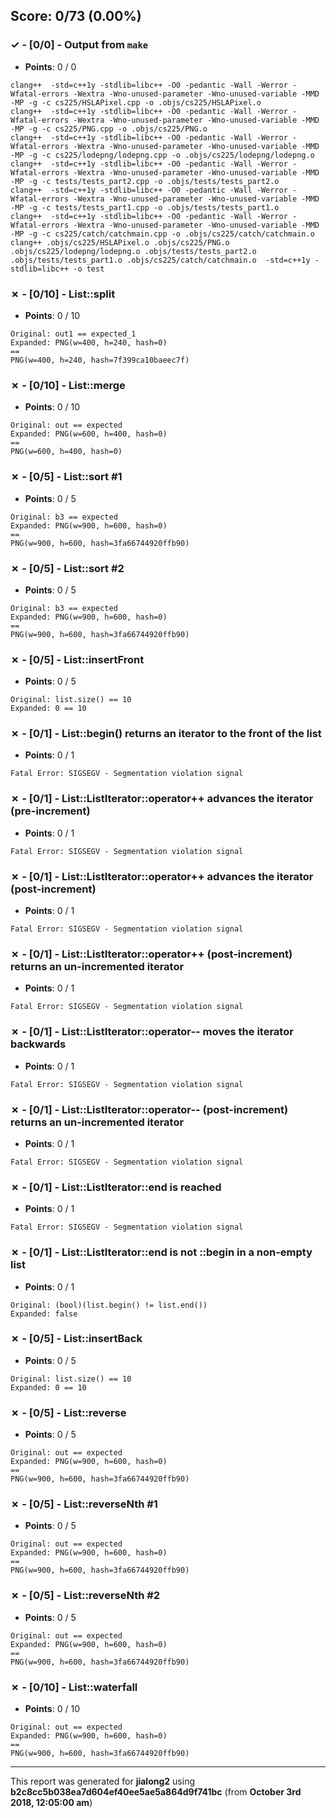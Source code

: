 


## Score: 0/73 (0.00%)


### ✓ - [0/0] - Output from `make`

- **Points**: 0 / 0


```
clang++  -std=c++1y -stdlib=libc++ -O0 -pedantic -Wall -Werror -Wfatal-errors -Wextra -Wno-unused-parameter -Wno-unused-variable -MMD -MP -g -c cs225/HSLAPixel.cpp -o .objs/cs225/HSLAPixel.o
clang++  -std=c++1y -stdlib=libc++ -O0 -pedantic -Wall -Werror -Wfatal-errors -Wextra -Wno-unused-parameter -Wno-unused-variable -MMD -MP -g -c cs225/PNG.cpp -o .objs/cs225/PNG.o
clang++  -std=c++1y -stdlib=libc++ -O0 -pedantic -Wall -Werror -Wfatal-errors -Wextra -Wno-unused-parameter -Wno-unused-variable -MMD -MP -g -c cs225/lodepng/lodepng.cpp -o .objs/cs225/lodepng/lodepng.o
clang++  -std=c++1y -stdlib=libc++ -O0 -pedantic -Wall -Werror -Wfatal-errors -Wextra -Wno-unused-parameter -Wno-unused-variable -MMD -MP -g -c tests/tests_part2.cpp -o .objs/tests/tests_part2.o
clang++  -std=c++1y -stdlib=libc++ -O0 -pedantic -Wall -Werror -Wfatal-errors -Wextra -Wno-unused-parameter -Wno-unused-variable -MMD -MP -g -c tests/tests_part1.cpp -o .objs/tests/tests_part1.o
clang++  -std=c++1y -stdlib=libc++ -O0 -pedantic -Wall -Werror -Wfatal-errors -Wextra -Wno-unused-parameter -Wno-unused-variable -MMD -MP -g -c cs225/catch/catchmain.cpp -o .objs/cs225/catch/catchmain.o
clang++ .objs/cs225/HSLAPixel.o .objs/cs225/PNG.o .objs/cs225/lodepng/lodepng.o .objs/tests/tests_part2.o .objs/tests/tests_part1.o .objs/cs225/catch/catchmain.o  -std=c++1y -stdlib=libc++ -o test

```


### ✗ - [0/10] - List::split

- **Points**: 0 / 10


```
Original: out1 == expected_1
Expanded: PNG(w=400, h=240, hash=0)
==
PNG(w=400, h=240, hash=7f399ca10baeec7f)
```


### ✗ - [0/10] - List::merge

- **Points**: 0 / 10


```
Original: out == expected
Expanded: PNG(w=600, h=400, hash=0)
==
PNG(w=600, h=400, hash=0)
```


### ✗ - [0/5] - List::sort #1

- **Points**: 0 / 5


```
Original: b3 == expected
Expanded: PNG(w=900, h=600, hash=0)
==
PNG(w=900, h=600, hash=3fa66744920ffb90)
```


### ✗ - [0/5] - List::sort #2

- **Points**: 0 / 5


```
Original: b3 == expected
Expanded: PNG(w=900, h=600, hash=0)
==
PNG(w=900, h=600, hash=3fa66744920ffb90)
```


### ✗ - [0/5] - List::insertFront

- **Points**: 0 / 5


```
Original: list.size() == 10
Expanded: 0 == 10
```


### ✗ - [0/1] - List::begin() returns an iterator to the front of the list

- **Points**: 0 / 1


```
Fatal Error: SIGSEGV - Segmentation violation signal
```


### ✗ - [0/1] - List::ListIterator::operator++ advances the iterator (pre-increment)

- **Points**: 0 / 1


```
Fatal Error: SIGSEGV - Segmentation violation signal
```


### ✗ - [0/1] - List::ListIterator::operator++ advances the iterator (post-increment)

- **Points**: 0 / 1


```
Fatal Error: SIGSEGV - Segmentation violation signal
```


### ✗ - [0/1] - List::ListIterator::operator++ (post-increment) returns an un-incremented iterator

- **Points**: 0 / 1


```
Fatal Error: SIGSEGV - Segmentation violation signal
```


### ✗ - [0/1] - List::ListIterator::operator-- moves the iterator backwards

- **Points**: 0 / 1


```
Fatal Error: SIGSEGV - Segmentation violation signal
```


### ✗ - [0/1] - List::ListIterator::operator-- (post-increment) returns an un-incremented iterator

- **Points**: 0 / 1


```
Fatal Error: SIGSEGV - Segmentation violation signal
```


### ✗ - [0/1] - List::ListIterator::end is reached

- **Points**: 0 / 1


```
Fatal Error: SIGSEGV - Segmentation violation signal
```


### ✗ - [0/1] - List::ListIterator::end is not ::begin in a non-empty list

- **Points**: 0 / 1


```
Original: (bool)(list.begin() != list.end())
Expanded: false
```


### ✗ - [0/5] - List::insertBack

- **Points**: 0 / 5


```
Original: list.size() == 10
Expanded: 0 == 10
```


### ✗ - [0/5] - List::reverse

- **Points**: 0 / 5


```
Original: out == expected
Expanded: PNG(w=900, h=600, hash=0)
==
PNG(w=900, h=600, hash=3fa66744920ffb90)
```


### ✗ - [0/5] - List::reverseNth #1

- **Points**: 0 / 5


```
Original: out == expected
Expanded: PNG(w=900, h=600, hash=0)
==
PNG(w=900, h=600, hash=3fa66744920ffb90)
```


### ✗ - [0/5] - List::reverseNth #2

- **Points**: 0 / 5


```
Original: out == expected
Expanded: PNG(w=900, h=600, hash=0)
==
PNG(w=900, h=600, hash=3fa66744920ffb90)
```


### ✗ - [0/10] - List::waterfall

- **Points**: 0 / 10


```
Original: out == expected
Expanded: PNG(w=900, h=600, hash=0)
==
PNG(w=900, h=600, hash=3fa66744920ffb90)
```


---

This report was generated for **jialong2** using **b2c8cc5b038ea7d604ef40ee5ae5a864d9f741bc** (from **October 3rd 2018, 12:05:00 am**)
